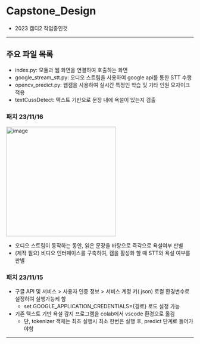 # Capstone_Design
* 2023 캡디2 작업중인것
---
## 주요 파일 목록
* index.py: 모듈과 웹 화면을 연결하여 호출하는 화면
* google_stream_stt.py: 오디오 스트림을 사용하여 google api를 통한 STT 수행
* opencv_predict.py: 웹캠을 사용하여 실시간 특정인 학습 및 기타 인원 모자이크 적용
* textCussDetect: 텍스트 기반으로 문장 내에 욕설이 있는지 검출

### 패치 23/11/16
<img width="294" alt="image" src="https://github.com/sleepyhood/Capstone_Design/assets/69490791/7c3a828d-85cd-4de4-8600-e91568c921e6">

* 오디오 스트림이 동작하는 동안, 읽은 문장을 바탕으로 즉각으로 욕설여부 판별
* (제작 필요) 비디오 인터페이스를 구축하여, 캠을 활성화 할 때 STT와 욕설 여부를 판별


### 패치 23/11/15
* 구글 API 및 서비스 > 사용자 인증 정보 > 서비스 계정 키(.json) 로컬 환경변수로 설정하여 실행가능케 함
  * set GOOGLE_APPLICATION_CREDENTIALS={경로} 로도 설정 가능
* 기존 텍스트 기반 욕설 감지 프로그램을 colab에서 vscode 환경으로 옮김
  * 단, tokenizer 객체는 최초 실행시 최소 한번은 실행 후, predict 단계로 들어가야함
---
